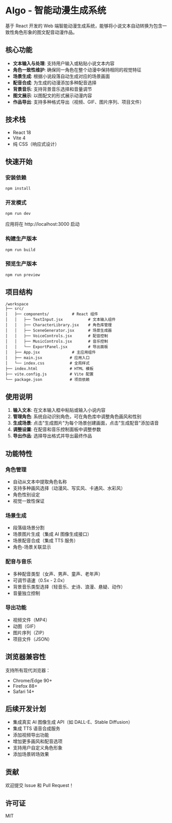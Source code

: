 # AIgo - 智能动漫生成系统

基于 React 开发的 Web 端智能动漫生成系统，能够将小说文本自动转换为包含一致性角色形象的图文配音动漫作品。

## 核心功能

- **文本输入与处理**: 支持用户输入或粘贴小说文本内容
- **角色一致性维护**: 确保同一角色在整个动漫中保持相同的视觉特征
- **场景生成**: 根据小说段落自动生成对应的场景画面
- **配音合成**: 为生成的动漫添加多种配音选择
- **背景音乐**: 支持背景音乐选择和音量调节
- **图文展示**: 以图配文的形式展示动漫内容
- **作品导出**: 支持多种格式导出（视频、GIF、图片序列、项目文件）

## 技术栈

- React 18
- Vite 4
- 纯 CSS（响应式设计）

## 快速开始

### 安装依赖

```bash
npm install
```

### 开发模式

```bash
npm run dev
```

应用将在 http://localhost:3000 启动

### 构建生产版本

```bash
npm run build
```

### 预览生产版本

```bash
npm run preview
```

## 项目结构

```
/workspace
├── src/
│   ├── components/          # React 组件
│   │   ├── TextInput.jsx           # 文本输入组件
│   │   ├── CharacterLibrary.jsx    # 角色库管理
│   │   ├── SceneGenerator.jsx      # 场景生成器
│   │   ├── VoiceControls.jsx       # 配音控制
│   │   ├── MusicControls.jsx       # 音乐控制
│   │   └── ExportPanel.jsx         # 导出面板
│   ├── App.jsx              # 主应用组件
│   ├── main.jsx            # 应用入口
│   └── index.css           # 全局样式
├── index.html              # HTML 模板
├── vite.config.js          # Vite 配置
└── package.json            # 项目依赖
```

## 使用说明

1. **输入文本**: 在文本输入框中粘贴或输入小说内容
2. **管理角色**: 系统自动识别角色，可在角色库中调整角色画风和性别
3. **生成场景**: 点击"生成图片"为每个场景创建画面，点击"生成配音"添加语音
4. **调整设置**: 在配音和音乐控制面板中调整参数
5. **导出作品**: 选择导出格式并导出最终作品

## 功能特性

### 角色管理
- 自动从文本中提取角色名称
- 支持多种画风选择（动漫风、写实风、卡通风、水彩风）
- 角色性别设定
- 视觉一致性保证

### 场景生成
- 段落级场景分割
- 场景图片生成（集成 AI 图像生成接口）
- 场景配音合成（集成 TTS 服务）
- 角色-场景关联显示

### 配音与音乐
- 多种配音类型（女声、男声、童声、老年声）
- 可调节语速（0.5x - 2.0x）
- 背景音乐类型选择（轻音乐、史诗、浪漫、悬疑、动作）
- 音量独立控制

### 导出功能
- 视频文件（MP4）
- 动图（GIF）
- 图片序列（ZIP）
- 项目文件（JSON）

## 浏览器兼容性

支持所有现代浏览器：
- Chrome/Edge 90+
- Firefox 88+
- Safari 14+

## 后续开发计划

- 集成真实 AI 图像生成 API（如 DALL-E、Stable Diffusion）
- 集成 TTS 语音合成服务
- 添加视频导出功能
- 增加更多画风和配音选项
- 支持用户自定义角色形象
- 添加场景转场效果

## 贡献

欢迎提交 Issue 和 Pull Request！

## 许可证

MIT
